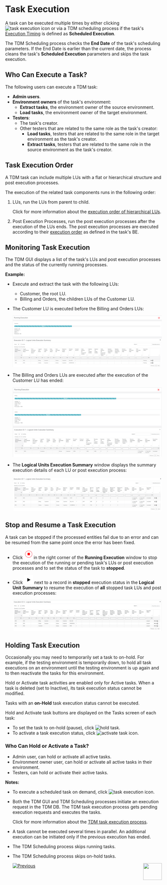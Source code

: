 # Task Execution

A task can be executed multiple times by either clicking ![task execution icon](images/execute_task_icon.png) or via a TDM scheduling process if the task's [Execution Timing](22_task_execution_timing_tab.md) is defined as **Scheduled Execution**.

The TDM Scheduling process checks the **End Date** of the task's scheduling parameters. If the End Date is earlier than the current date, the process cleans the task's  **Scheduled Execution** parameters and skips the task execution. 

## Who Can Execute a Task?

The following users can execute a TDM task:

- **Admin users**.
- **Environment owners** of the task's environment:
  - **Extract tasks**, the environment owner of the source environment.
  - **Load tasks**, the environment owner of the target environment.
- **Testers**:
  - The task's creator.
  - Other testers that are related to the same role as the task's creator:
    - **Load tasks**, testers that are related to the same role in the target environment as the task's creator.
    - **Extract tasks**, testers that are related to the same role in the source environment as the task's creator. 

## Task Execution Order

A TDM task can include multiple LUs with a flat or hierarchical structure and post execution processes.

The execution of the related task components runs in the following order:

1. LUs, run the LUs from parent to child.  

   Click for more information about the [execution order of hierarchical LUs](03_business_entity_overview.md#task-execution-of-hierarchical-business-entities).

2. Post Execution Processes, run the post execution processes after the execution of the LUs ends. The post execution processes are executed according to their [execution order](04_tdm_gui_business_entity_window.md#post-execution-processes-tab) as defined in the task's BE. 

## Monitoring Task Execution

The TDM GUI displays a list of the task's LUs and post execution processes and the status of the currently running processes.


**Example:**

- Execute and extract the task with the following LUs:
  - Customer, the root LU.
  - Billing and Orders, the children LUs of the Customer LU.

- The Customer LU is executed before the Billing and Orders LUs:

  ![monitor execution](images/extract_task_execution_monitor.png)

- The Billing and Orders LUs are executed after the execution of the Customer LU has ended:

  ![monitor execution](images/extract_task_execution_monitor_2.png)

- The **Logical Units Execution Summary** window displays the summary execution details of each LU or post execution process:

  ![LU execution summary](images/extract_task_execution_lu_summary.png)

## Stop and Resume a Task Execution

A task can be stopped if the processed entities fail due to an error and can be resumed from the same point once the error has been fixed.  

- Click ![stop](images/stop_execution_icon.png)in the right corner of the **Running Execution** window to stop the execution of the running or pending task's LUs or post execution processes and to set the status of the task to **stopped**.

- Click ![resume](images/resume_execution_icon.png) next to a record in **stopped** execution status in the **Logical Unit Summary** to resume the execution of **all** stopped task LUs and post execution processes:

  ![stopped LUs](images/stopped_task_lu_summary.png)



## Holding Task Execution

Occasionally you may need to temporarily set a task to on-hold. For example, if the testing environment is temporarily down, to hold all task executions on an environment until the testing environment is up again and to then reactivate the tasks for this environment.

Hold or Activate task activities are enabled only for Active tasks. When a task is deleted (set to Inactive), its task execution status cannot be modified.

Tasks with an **on-Hold** task execution status cannot be executed.  

Hold and Activate task buttons are displayed on the Tasks screen of each task:

- To set the task to on-hold (pause), click ![hold task](images/hold_task_icon.png).
- To activate a task execution status, click ![activate task icon](images/activate_onhold_task_icon.png).

### Who Can Hold or Activate a Task?

- Admin user, can hold or activate all active tasks.
- Environment owner user, can hold or activate all active tasks in their environment.
- Testers, can hold or activate their active tasks.



**Notes:**

- To execute a scheduled task on demand, click ![task execution icon](images/execute_task_icon.png). 

- Both the TDM GUI and TDM Scheduling processes initiate an execution request in the TDM DB. The TDM task execution process gets pending execution requests and executes the tasks.

  Click for more information about the [TDM task execution process](/articles/TDM/tdm_architecture/03_task_execution_processes.md).

- A task cannot be executed several times in parallel. An additional execution can be initiated only if the previous execution has ended.

- The TDM Scheduling process skips running tasks.

- The TDM Scheduling process skips on-hold tasks.



  [![Previous](/articles/images/Previous.png)](25_task_tdmdb_tables.md)[<img align="right" width="60" height="54" src="/articles/images/Next.png">](27_task_execution_history.md)

